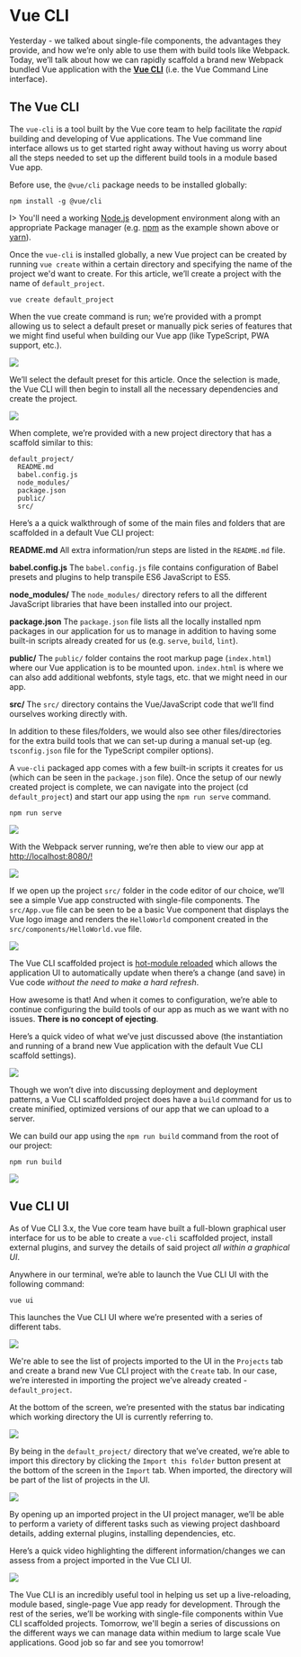 # Vue CLI

Yesterday - we talked about single-file components, the advantages they provide, and how we’re only able to use them with build tools like Webpack. Today, we’ll talk about how we can rapidly scaffold a brand new Webpack bundled Vue application with the [**Vue CLI**](https://cli.vuejs.org/guide/) (i.e. the Vue Command Line interface).

## The Vue CLI

The `vue-cli` is a tool built by the Vue core team to help facilitate the _rapid_ building and developing of Vue applications. The Vue command line interface allows us to get started right away without having us worry about all the steps needed to set up the different build tools in a module based Vue app.

Before use, the `@vue/cli` package needs to be installed globally:

```shell
npm install -g @vue/cli
```

I> You'll need a working [Node.js](https://nodejs.org/en/) development environment along with an appropriate Package manager (e.g. [npm](https://www.npmjs.com/) as the example shown above or [yarn](https://yarnpkg.com/en/)).

Once the `vue-cli` is installed globally, a new Vue project can be created by running `vue create` within a certain directory and specifying the name of the project we'd want to create. For this article, we’ll create a project with the name of `default_project`.

```shell
vue create default_project
```

When the vue create command is run; we’re provided with a prompt allowing us to select a default preset or manually pick series of features that we might find useful when building our Vue app (like TypeScript, PWA support, etc.).

![](./public/assets/vue-cli-create.png)

We’ll select the default preset for this article. Once the selection is made, the Vue CLI will then begin to install all the necessary dependencies and create the project.

![](./public/assets/vue-cli-installing.png)

When complete, we’re provided with a new project directory that has a scaffold similar to this:

```shell
default_project/
  README.md
  babel.config.js
  node_modules/
  package.json
  public/
  src/
```

Here’s a a quick walkthrough of some of the main files and folders that are scaffolded in a default Vue CLI project:

**README.md**
All extra information/run steps are listed in the `README.md` file.

**babel.config.js**
The `babel.config.js` file contains configuration of Babel presets and plugins to help transpile ES6 JavaScript to ES5.

**node_modules/**
The `node_modules/` directory refers to all the different JavaScript libraries that have been installed into our project.

**package.json**
The `package.json` file lists all the locally installed npm packages in our application for us to manage in addition to having some built-in scripts already created for us (e.g. `serve`, `build`, `lint`). 

**public/**
The `public/` folder contains the root markup page (`index.html`) where our Vue application is to be mounted upon. `index.html` is where we can also add additional webfonts, style tags, etc. that we might need in our app.

**src/**
The `src/` directory contains the Vue/JavaScript code that we’ll find ourselves working directly with.

In addition to these files/folders, we would also see other files/directories for the extra build tools that we can set-up during a manual set-up (eg. `tsconfig.json` file for the TypeScript compiler options).

A `vue-cli` packaged app comes with a few built-in scripts it creates for us (which can be seen in the `package.json` file). Once the setup of our newly created project is complete, we can navigate into the project (cd `default_project`) and start our app using the `npm run serve` command.

```shell
npm run serve
```

![](./public/assets/vue-cli-serve.png)

With the Webpack server running, we’re then able to view our app at <http://localhost:8080/!>

![](./public/assets/vue-cli-live.png)

If we open up the project `src/` folder in the code editor of our choice, we’ll see a simple Vue app constructed with single-file components. The `src/App.vue` file can be seen to be a basic Vue component that displays the Vue logo image and renders the `HelloWorld` component created in the `src/components/HelloWorld.vue` file.

![](./public/assets/vue-cli-src-folder.png)

The Vue CLI scaffolded project is [hot-module reloaded](https://webpack.js.org/concepts/hot-module-replacement/) which allows the application UI to automatically update when there’s a change (and save) in Vue code _without the need to make a hard refresh_.

How awesome is that! And when it comes to configuration, we’re able to continue configuring the build tools of our app as much as we want with no issues. **There is no concept of ejecting**.

Here’s a quick video of what we’ve just discussed above (the instantiation and running of a brand new Vue application with the default Vue CLI scaffold settings).

[![](./public/assets/vue-cli-setup-video.png)](https://vimeo.com/306929031)

Though we won’t dive into discussing deployment and deployment patterns, a Vue CLI scaffolded project does have a `build` command for us to create minified, optimized versions of our app that we can upload to a server.

We can build our app using the `npm run build` command from the root of our project:

```shell
npm run build
```

![](./public/assets/vue-cli-build.png)

## Vue CLI UI

As of Vue CLI 3.x, the Vue core team have built a full-blown graphical user interface for us to be able to create a `vue-cli` scaffolded project, install external plugins, and survey the details of said project _all within a graphical UI_.

Anywhere in our terminal, we’re able to launch the Vue CLI UI with the following command:

```shell
vue ui
```

This launches the Vue CLI UI where we’re presented with a series of different tabs.

![](./public/assets/vue-cli-ui-initial.png)

We're able to see the list of projects imported to the UI in the `Projects` tab and create a brand new Vue CLI project with the `Create` tab. In our case, we’re interested in importing the project we’ve already created - `default_project`.

At the bottom of the screen, we’re presented with the status bar indicating which working directory the UI is currently referring to.

![](./public/assets/vue-cli-ui-directory.png)

By being in the `default_project/` directory that we’ve created, we’re able to import this directory by clicking the `Import this folder` button present at the bottom of the screen in the `Import` tab. When imported, the directory will be part of the list of projects in the UI.

![](./public/assets/vue-cli-imported-project.png)

By opening up an imported project in the UI project manager, we’ll be able to perform a variety of different tasks such as viewing project dashboard details, adding external plugins, installing dependencies, etc.

Here’s a quick video highlighting the different information/changes we can assess from a project imported in the Vue CLI UI.

[![](./public/assets/vue-cli-ui-demo.png)](https://vimeo.com/306933876)

The Vue CLI is an incredibly useful tool in helping us set up a live-reloading, module based, single-page Vue app ready for development. Through the rest of the series, we’ll be working with single-file components within Vue CLI scaffolded projects. Tomorrow, we'll begin a series of discussions on the different ways we can manage data within medium to large scale Vue applications. Good job so far and see you tomorrow!
